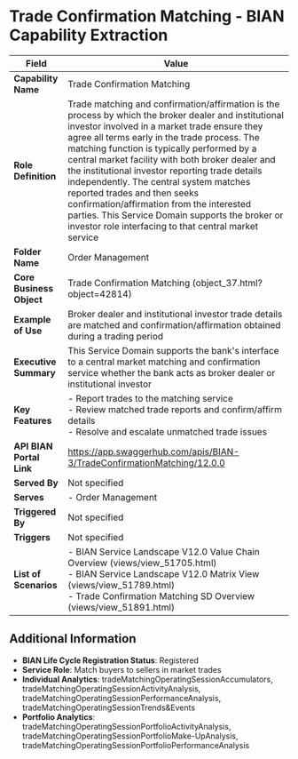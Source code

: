 # Trade Confirmation Matching - BIAN Capability Extraction

| Field | Value |
|-------|-------|
| **Capability Name** | Trade Confirmation Matching |
| **Role Definition** | Trade matching and confirmation/affirmation is the process by which the broker dealer and institutional investor involved in a market trade ensure they agree all terms early in the trade process. The matching function is typically performed by a central market facility with both broker dealer and the institutional investor reporting trade details independently. The central system matches reported trades and then seeks confirmation/affirmation from the interested parties. This Service Domain supports the broker or investor role interfacing to that central market service |
| **Folder Name** | Order Management |
| **Core Business Object** | Trade Confirmation Matching (object_37.html?object=42814) |
| **Example of Use** | Broker dealer and institutional investor trade details are matched and confirmation/affirmation obtained during a trading period |
| **Executive Summary** | This Service Domain supports the bank's interface to a central market matching and confirmation service whether the bank acts as broker dealer or institutional investor |
| **Key Features** | - Report trades to the matching service<br>- Review matched trade reports and confirm/affirm details<br>- Resolve and escalate unmatched trade issues |
| **API BIAN Portal Link** | https://app.swaggerhub.com/apis/BIAN-3/TradeConfirmationMatching/12.0.0 |
| **Served By** | Not specified |
| **Serves** | - Order Management |
| **Triggered By** | Not specified |
| **Triggers** | Not specified |
| **List of Scenarios** | - BIAN Service Landscape V12.0 Value Chain Overview (views/view_51705.html)<br>- BIAN Service Landscape V12.0 Matrix View (views/view_51789.html)<br>- Trade Confirmation Matching SD Overview (views/view_51891.html) |

## Additional Information

- **BIAN Life Cycle Registration Status**: Registered
- **Service Role**: Match buyers to sellers in market trades
- **Individual Analytics**: tradeMatchingOperatingSessionAccumulators, tradeMatchingOperatingSessionActivityAnalysis, tradeMatchingOperatingSessionPerformanceAnalysis, tradeMatchingOperatingSessionTrends&Events
- **Portfolio Analytics**: tradeMatchingOperatingSessionPortfolioActivityAnalysis, tradeMatchingOperatingSessionPortfolioMake-UpAnalysis, tradeMatchingOperatingSessionPortfolioPerformanceAnalysis